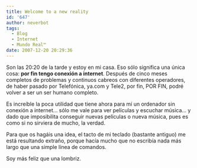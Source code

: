```yaml
---
title: Welcome to a new reality
id: '647'
author: neverbot
tags:
  - Blog
  - Internet
  - Mundo Real™
date: 2007-12-20 20:29:36
---
```


Son las 20:20 de la tarde y estoy en mi casa. Eso sólo significa una única cosa: **por fin tengo conexión a internet**. Después de cinco meses completos de problemas y continuos cabreos con diferentes operadores, de haber pasado por Telefónica, ya.com y Tele2, por fin, POR FIN, podré volver a ser un ser humano completo.

Es increíble la poca utilidad que tiene ahora para mí un ordenador sin conexión a internet... sólo me vale para ver películas y escuchar música... y dado que imposibilita conseguir nuevas películas o nueva música, pues es como si no sirviera de mucho, la verdad.

Para que os hagáis una idea, el tacto de mi teclado (bastante antiguo) me está resultando extraño, porque hacía mucho que no escribía nada más largo que una simple línea de comandos.

Soy más feliz que una lombriz.